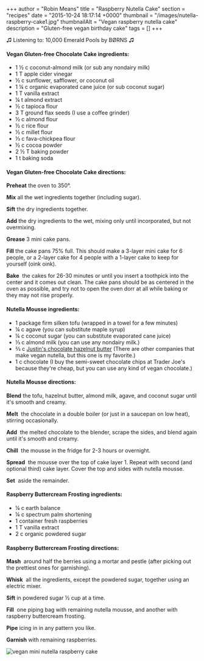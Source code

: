 +++
author = "Robin Means"
title = "Raspberry Nutella Cake"
section = "recipes"
date = "2015-10-24 18:17:14 +0000"
thumbnail = "/images/nutella-raspberry-cake1.jpg"
thumbnailAlt = "Vegan raspberry nutella cake"
description = "Gluten-free vegan birthday cake"
tags = []
+++

♫&nbsp;Listening to: 10,000 Emerald Pools by BØRNS ♫



#### Vegan Gluten-free Chocolate Cake ingredients:

- 1 ½&nbsp;c coconut-almond milk (or sub any nondairy milk)
- 1 T apple cider vinegar
- ½ c sunflower, safflower, or coconut oil
- 1 ¼ c organic evaporated cane juice (or sub coconut sugar)
- 1 T vanilla extract
- ¼ t almond extract
- ½ c tapioca flour
- 3 T ground flax seeds (I use a coffee grinder)
- ½ c almond flour
- ½ c rice flour
- ½ c millet flour
- ⅓ c fava-chickpea flour
- ½ c cocoa powder
- 2 ½ T baking powder
- 1 t baking soda



#### Vegan Gluten-free Chocolate Cake directions:

**Preheat** the oven to 350°.

**Mix** all the wet ingredients together (including sugar).

**Sift** the dry ingredients together.

**Add** the dry ingredients to the wet, mixing only until incorporated, but not overmixing.

**Grease** 3 mini cake pans.

**Fill** the cake pans 75% full. This should make a 3-layer mini cake for 6 people, or a 2-layer cake for 4 people with a 1-layer cake to keep for yourself (oink oink).

**Bake** &nbsp;the cakes for 26-30 minutes or until you insert a toothpick into the center and it comes out clean. The cake pans should be as centered in the oven as possible, and try not to open the oven dorr at all while baking or they may not rise properly.





#### Nutella Mousse ingredients:

- 1 package firm silken tofu (wrapped in a towel for a few minutes)
- ¼ c agave (you can substitute maple syrup)
- ¼ c coconut sugar (you can substitute evaporated cane juice)
- ⅓ c almond milk (you can use any nondairy milk.)
- ⅔ c&nbsp;[Justin's chocolate hazelnut butter](http://justins.com/item/chocolate-hazelnut-butter/) (There are other companies that make vegan nutella, but this one is my favorite.)
- 1 c chocolate (I buy the semi-sweet chocolate chips at Trader Joe's because they're cheap, but you can use any kind of vegan chocolate.)



#### Nutella Mousse directions:

**Blend** the tofu, hazelnut butter, almond milk, agave, and coconut sugar until it's smooth and creamy.

**Melt** &nbsp;the chocolate in a double boiler (or just in a saucepan on low heat), stirring occasionally.

**Add** &nbsp;the melted chocolate to the blender, scrape the sides, and blend again until it's smooth and creamy.

**Chill** &nbsp;the mousse in the fridge for 2-3 hours or overnight.

**Spread** &nbsp;the mousse over the top of cake layer 1. Repeat with second (and optional third) cake layer. Cover the top and sides with nutella mousse.

**Set** &nbsp;aside the remainder.





#### Raspberry Buttercream Frosting ingredients:

- ¼ c&nbsp;earth balance
- ¼ c spectrum palm shortening
- 1 container fresh raspberries
- 1 T&nbsp;vanilla extract
- 2 c organic powdered sugar



#### Raspberry Buttercream Frosting directions:

**Mash** &nbsp;around half the berries using a mortar and pestle (after picking out the prettiest ones for garnishing).

**Whisk** &nbsp;all the ingredients, except the powdered sugar, together using an electric mixer.

**Sift** in powdered sugar ½ cup at a time.

**Fill** &nbsp;one piping bag with remaining nutella mousse, and another with raspberry buttercream frosting.

**Pipe** icing in in any pattern you like.

**Garnish** with remaining raspberries.

![vegan mini nutella raspberry cake](/images/nutella-raspberry-cake2.jpg)

